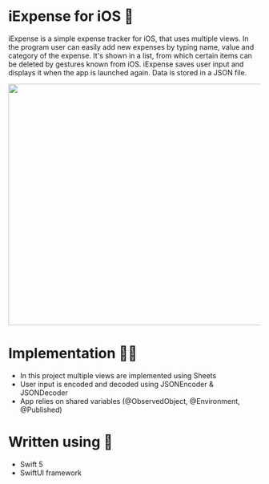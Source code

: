 # iExpense for iOS 💸

iExpense is a simple expense tracker for iOS, that uses multiple views. In the program user can easily add new expenses by typing name, value and category of the
expense. It's shown in a list, from which certain items can be deleted by gestures known from iOS. iExpense saves user input and displays it when the app is launched
again. Data is stored in a JSON file. 

<p align="center">
  <img width="765" height="482" src="https://i.postimg.cc/rss8BRFT/merge-from-ofoct-4.jpg">
</p>

# Implementation 👨‍💻

- In this project multiple views are implemented using Sheets
- User input is encoded and decoded using JSONEncoder & JSONDecoder
- App relies on shared variables (@ObservedObject, @Environment, @Published)

# Written using 🔧

- Swift 5
- SwiftUI framework
